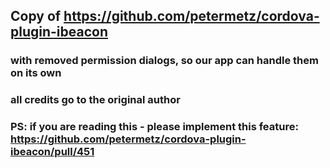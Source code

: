 <!---
 license: Licensed to the Apache Software Foundation (ASF) under one
         or more contributor license agreements.  See the NOTICE file
         distributed with this work for additional information
         regarding copyright ownership.  The ASF licenses this file
         to you under the Apache License, Version 2.0 (the
         "License"); you may not use this file except in compliance
         with the License.  You may obtain a copy of the License at

           http://www.apache.org/licenses/LICENSE-2.0

         Unless required by applicable law or agreed to in writing,
         software distributed under the License is distributed on an
         "AS IS" BASIS, WITHOUT WARRANTIES OR CONDITIONS OF ANY
         KIND, either express or implied.  See the License for the
         specific language governing permissions and limitations
         under the License.
-->


## Copy of https://github.com/petermetz/cordova-plugin-ibeacon

### with removed permission dialogs, so our app can handle them on its own

### all credits go to the original author
### PS: if you are reading this - please implement this feature: https://github.com/petermetz/cordova-plugin-ibeacon/pull/451
